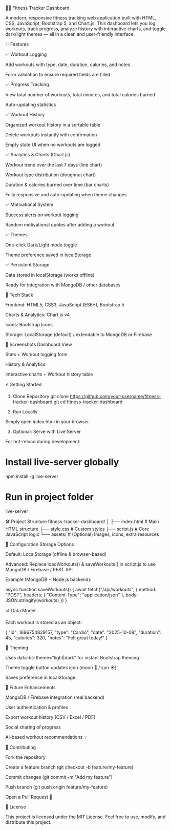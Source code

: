 🏋️‍♂️ Fitness Tracker Dashboard

A modern, responsive fitness tracking web application built with HTML, CSS, JavaScript, Bootstrap 5, and Chart.js.
This dashboard lets you log workouts, track progress, analyze history with interactive charts, and toggle dark/light themes — all in a clean and user-friendly interface.

✨ Features

✅ Workout Logging

Add workouts with type, date, duration, calories, and notes

Form validation to ensure required fields are filled

✅ Progress Tracking

View total number of workouts, total minutes, and total calories burned

Auto-updating statistics

✅ Workout History

Organized workout history in a sortable table

Delete workouts instantly with confirmation

Empty state UI when no workouts are logged

✅ Analytics & Charts (Chart.js)

Workout trend over the last 7 days (line chart)

Workout type distribution (doughnut chart)

Duration & calories burned over time (bar charts)

Fully responsive and auto-updating when theme changes

✅ Motivational System

Success alerts on workout logging

Random motivational quotes after adding a workout

✅ Themes

One-click Dark/Light mode toggle

Theme preference saved in localStorage

✅ Persistent Storage

Data stored in localStorage (works offline)

Ready for integration with MongoDB / other databases

🚀 Tech Stack

Frontend: HTML5, CSS3, JavaScript (ES6+), Bootstrap 5

Charts & Analytics: Chart.js v4

Icons: Bootstrap Icons

Storage: LocalStorage (default) / extendable to MongoDB or Firebase

📸 Screenshots
Dashboard View

Stats + Workout logging form


History & Analytics

Interactive charts + Workout history table


⚡ Getting Started
1. Clone Repository
git clone https://github.com/your-username/fitness-tracker-dashboard.git
cd fitness-tracker-dashboard

2. Run Locally

Simply open index.html in your browser.

3. Optional: Serve with Live Server

For hot-reload during development:

# Install live-server globally
npm install -g live-server

# Run in project folder
live-server

🛠 Project Structure
fitness-tracker-dashboard/
│
├── index.html        # Main HTML structure
├── style.css         # Custom styles
├── script.js         # Core JavaScript logic
└── assets/           # (Optional) Images, icons, extra resources

🔧 Configuration
Storage Options

Default: LocalStorage (offline & browser-based)

Advanced: Replace loadWorkouts() & saveWorkouts() in script.js to use MongoDB / Firebase / REST API

Example (MongoDB + Node.js backend):

async function saveWorkouts() {
  await fetch("/api/workouts", {
    method: "POST",
    headers: { "Content-Type": "application/json" },
    body: JSON.stringify(workouts)
  })
}

📊 Data Model

Each workout is stored as an object:

{
  "id": 1696754829157,
  "type": "Cardio",
  "date": "2025-10-08",
  "duration": 45,
  "calories": 320,
  "notes": "Felt great today!"
}

🌙 Theming

Uses data-bs-theme="light|dark" for instant Bootstrap theming

Theme toggle button updates icon (moon 🌙 / sun ☀️)

Saves preference in localStorage

🔮 Future Enhancements

 MongoDB / Firebase integration (real backend)

 User authentication & profiles

 Export workout history (CSV / Excel / PDF)

 Social sharing of progress

 AI-based workout recommendations 💡

🤝 Contributing

Fork the repository

Create a feature branch (git checkout -b feature/my-feature)

Commit changes (git commit -m "Add my feature")

Push branch (git push origin feature/my-feature)

Open a Pull Request 🚀

📜 License

This project is licensed under the MIT License.
Feel free to use, modify, and distribute this project.

